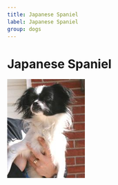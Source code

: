 ```yaml
---
title: Japanese Spaniel
label: Japanese Spaniel
group: dogs
---
```


# Japanese Spaniel

![Japanese Spaniel](/assets/images/Japanese_spaniel/image.jpg "Japanese Spaniel")